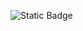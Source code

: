 ![Static Badge](https://img.shields.io/badge/Python-o?style=flat&logo=python&logoColor=yellow&color=blue)
